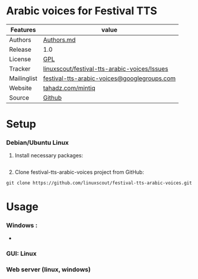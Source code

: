 #  Arabic voices for Festival TTS



Features |   value
---------|---------------------------------------------------------------------------------
Authors  | [Authors.md](https://github.com/linuxscout/festival-tts-arabic-voices/master/AUTHORS.md)
Release  | 1.0
License  |[GPL](https://github.com/linuxscout/festival-tts-arabic-voices/master/LICENSE)
Tracker  |[linuxscout/festival-tts-arabic-voices/Issues](https://github.com/linuxscout/festival-tts-arabic-voices/issues)
Mailinglist  |[<festival-tts-arabic-voices@googlegroups.com>](http://groups.google.com/group/festival-tts-arabic-voices/)
Website  |[tahadz.com/mintiq](http://www.tahadz.com/minriq/)
Source  |[Github](http://github.com/linuxscout/festival-tts-arabic-voices)


Setup
=====

### Debian/Ubuntu Linux

1. Install necessary packages:

```
```

2. Clone festival-tts-arabic-voices project from GitHub:

```
git clone https://github.com/linuxscout/festival-tts-arabic-voices.git
```

Usage
=====
### Windows :
 * 

### GUI: Linux


### Web server (linux, windows)
